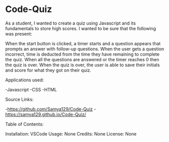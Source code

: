 # Code-Quiz

  As a student, I wanted to create a quiz using Javascript and its fundamentals to store high scores. I wanted to be sure that the following was present:

When the start button is clicked, a timer starts and a question appears that prompts an answer with follow-up questions. 
When the user gets a question incorrect, time is deducted from the time they have remaining to complete the quiz. 
When all the questions are answered or the timer reaches 0 then the quiz is over. 
When the quiz is over, the user is able to save their initials and score for what they got on their quiz.

Applications used:

  -Javascript
  -CSS
  -HTML

Source Links:

  -https://github.com/Samya129/Code-Quiz
  -https://samya129.github.io/Code-Quiz/

Table of Contents:

  Installation: VSCode
  Usage: None 
  Credits: None
  License: None
  
